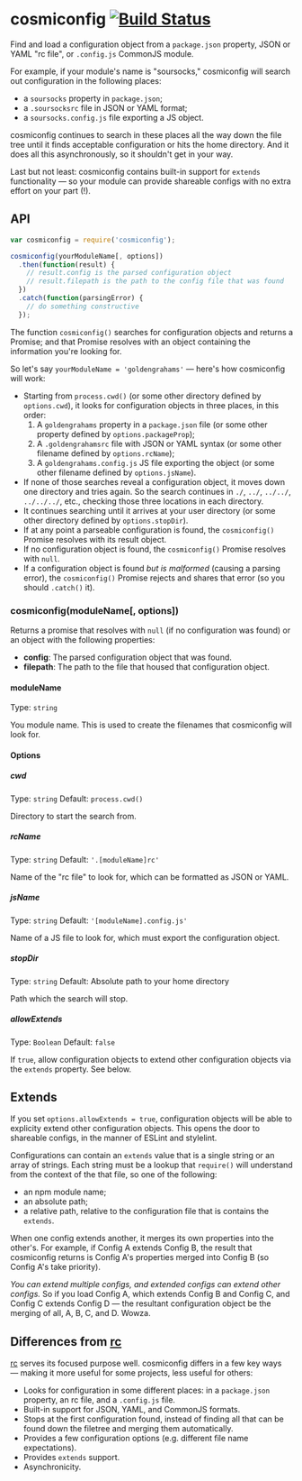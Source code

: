 # cosmiconfig [![Build Status](https://travis-ci.org/davidtheclark/cosmiconfig.svg?branch=master)](https://travis-ci.org/davidtheclark/cosmiconfig)

Find and load a configuration object from a `package.json` property, JSON or YAML "rc file", or `.config.js` CommonJS module.

For example, if your module's name is "soursocks," cosmiconfig will search out configuration in the following places:
- a `soursocks` property in `package.json`;
- a `.soursocksrc` file in JSON or YAML format;
- a `soursocks.config.js` file exporting a JS object.

cosmiconfig continues to search in these places all the way down the file tree until it finds acceptable configuration or hits the home directory. And it does all this asynchronously, so it shouldn't get in your way.

Last but not least: cosmiconfig contains built-in support for `extends` functionality — so your module can provide shareable configs with no extra effort on your part (!).

## API


```js
var cosmiconfig = require('cosmiconfig');

cosmiconfig(yourModuleName[, options])
  .then(function(result) {
    // result.config is the parsed configuration object
    // result.filepath is the path to the config file that was found
  })
  .catch(function(parsingError) {
    // do something constructive
  });
```

The function `cosmiconfig()` searches for configuration objects and returns a Promise;
and that Promise resolves with an object containing the information you're looking for.

So let's say `yourModuleName = 'goldengrahams'` — here's how cosmiconfig will work:

- Starting from `process.cwd()` (or some other directory defined by `options.cwd`), it looks for configuration objects in three places, in this order:
  1. A `goldengrahams` property in a `package.json` file (or some other property defined by `options.packageProp`);
  2. A `.goldengrahamsrc` file with JSON or YAML syntax (or some other filename defined by `options.rcName`);
  3. A `goldengrahams.config.js` JS file exporting the object (or some other filename defined by `options.jsName`).
- If none of those searches reveal a configuration object, it moves down one directory and tries again. So the search continues in `./`, `../`, `../../`, `../../../`, etc., checking those three locations in each directory.
- It continues searching until it arrives at your user directory (or some other directory defined by `options.stopDir`).
- If at any point a parseable configuration is found, the `cosmiconfig()` Promise resolves with its result object.
- If no configuration object is found, the `cosmiconfig()` Promise resolves with `null`.
- If a configuration object is found *but is malformed* (causing a parsing error), the `cosmiconfig()` Promise rejects and shares that error (so you should `.catch()` it).

### cosmiconfig(moduleName[, options])

Returns a promise that resolves with `null` (if no configuration was found) or an object with the following properties:

- **config**: The parsed configuration object that was found.
- **filepath**: The path to the file that housed that configuration object.

#### moduleName

Type: `string`

You module name. This is used to create the filenames that cosmiconfig will look for.

#### Options

##### cwd

Type: `string`
Default: `process.cwd()`

Directory to start the search from.

##### rcName

Type: `string`
Default: `'.[moduleName]rc'`

Name of the "rc file" to look for, which can be formatted as JSON or YAML.

##### jsName

Type: `string`
Default: `'[moduleName].config.js'`

Name of a JS file to look for, which must export the configuration object.

##### stopDir

Type: `string`
Default: Absolute path to your home directory

Path which the search will stop.

##### allowExtends

Type: `Boolean`
Default: `false`

If `true`, allow configuration objects to extend other configuration objects via the `extends` property. See below.

## Extends

If you set `options.allowExtends = true`, configuration objects will be able to explicity extend other configuration objects. This opens the door to shareable configs, in the manner of ESLint and stylelint.

Configurations can contain an `extends` value that is a single string or an array of strings. Each string must be a lookup that `require()` will understand from the context of the that file, so one of the following:

- an npm module name;
- an absolute path;
- a relative path, relative to the configuration file that is contains the `extends`.

When one config extends another, it merges its own properties into the other's. For example, if Config A extends Config B, the result that cosmiconfig returns is Config A's properties merged into Config B (so Config A's take priority).

*You can extend multiple configs, and extended configs can extend other configs.* So if you load Config A, which extends Config B and Config C, and Config C extends Config D — the resultant configuration object be the merging of all, A, B, C, and D. Wowza.

## Differences from [rc](https://github.com/dominictarr/rc)

[rc](https://github.com/dominictarr/rc) serves its focused purpose well. cosmiconfig differs in a few key ways — making it more useful for some projects, less useful for others:

- Looks for configuration in some different places: in a `package.json` property, an rc file, and a `.config.js` file.
- Built-in support for JSON, YAML, and CommonJS formats.
- Stops at the first configuration found, instead of finding all that can be found down the filetree and merging them automatically.
- Provides a few configuration options (e.g. different file name expectations).
- Provides `extends` support.
- Asynchronicity.
